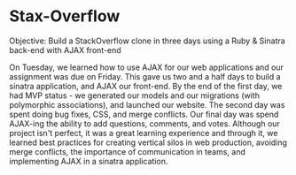 # Stax-Overflow

Objective: Build a StackOverflow clone in three days using a Ruby & Sinatra back-end with AJAX front-end

On Tuesday, we learned how to use AJAX for our web applications and our assignment was due on Friday.  This gave us two and a half days to build a sinatra application, and AJAX our front-end.  By the end of the first day, we had MVP status - we generated our models and our migrations (with polymorphic associations), and launched our website.  The second day was spent doing bug fixes, CSS, and merge conflicts.  Our final day was spend AJAX-ing the ability to add questions, comments, and votes.  Although our project isn't perfect, it was a great learning experience and through it, we learned best practices for creating vertical silos in web production, avoiding merge conflicts, the importance of communication in teams, and implementing AJAX in a sinatra application.